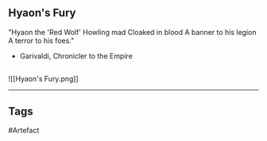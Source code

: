 ## Hyaon's Fury
"Hyaon the 'Red Wolf'
Howling mad
Cloaked in blood
A banner to his legion
A terror to his foes."
- Garivaldi, Chronicler to the Empire
## 
![[Hyaon's Fury.png]]

---
## Tags
#Artefact